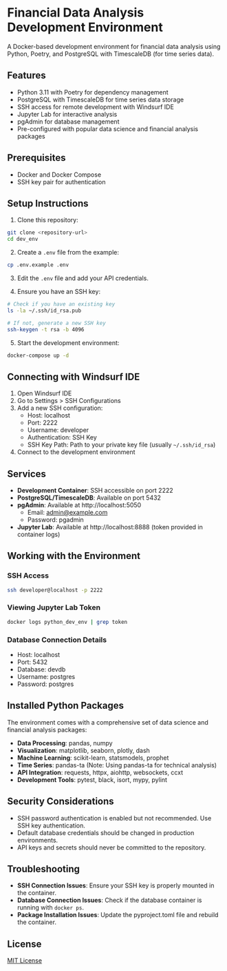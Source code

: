 # Financial Data Analysis Development Environment

A Docker-based development environment for financial data analysis using Python, Poetry, and PostgreSQL with TimescaleDB (for time series data).

## Features

- Python 3.11 with Poetry for dependency management
- PostgreSQL with TimescaleDB for time series data storage
- SSH access for remote development with Windsurf IDE
- Jupyter Lab for interactive analysis
- pgAdmin for database management
- Pre-configured with popular data science and financial analysis packages

## Prerequisites

- Docker and Docker Compose
- SSH key pair for authentication

## Setup Instructions

1. Clone this repository:

```bash
git clone <repository-url>
cd dev_env
```

2. Create a `.env` file from the example:

```bash
cp .env.example .env
```

3. Edit the `.env` file and add your API credentials.

4. Ensure you have an SSH key:

```bash
# Check if you have an existing key
ls -la ~/.ssh/id_rsa.pub

# If not, generate a new SSH key
ssh-keygen -t rsa -b 4096
```

5. Start the development environment:

```bash
docker-compose up -d
```

## Connecting with Windsurf IDE

1. Open Windsurf IDE
2. Go to Settings > SSH Configurations
3. Add a new SSH configuration:
   - Host: localhost
   - Port: 2222
   - Username: developer
   - Authentication: SSH Key
   - SSH Key Path: Path to your private key file (usually `~/.ssh/id_rsa`)
4. Connect to the development environment

## Services

- **Development Container**: SSH accessible on port 2222
- **PostgreSQL/TimescaleDB**: Available on port 5432
- **pgAdmin**: Available at http://localhost:5050
  - Email: admin@example.com
  - Password: pgadmin
- **Jupyter Lab**: Available at http://localhost:8888 (token provided in container logs)

## Working with the Environment

### SSH Access

```bash
ssh developer@localhost -p 2222
```

### Viewing Jupyter Lab Token

```bash
docker logs python_dev_env | grep token
```

### Database Connection Details

- Host: localhost
- Port: 5432
- Database: devdb
- Username: postgres
- Password: postgres

## Installed Python Packages

The environment comes with a comprehensive set of data science and financial analysis packages:

- **Data Processing**: pandas, numpy
- **Visualization**: matplotlib, seaborn, plotly, dash
- **Machine Learning**: scikit-learn, statsmodels, prophet
- **Time Series**: pandas-ta (Note: Using pandas-ta for technical analysis)
- **API Integration**: requests, httpx, aiohttp, websockets, ccxt
- **Development Tools**: pytest, black, isort, mypy, pylint

## Security Considerations

- SSH password authentication is enabled but not recommended. Use SSH key authentication.
- Default database credentials should be changed in production environments.
- API keys and secrets should never be committed to the repository.

## Troubleshooting

- **SSH Connection Issues**: Ensure your SSH key is properly mounted in the container.
- **Database Connection Issues**: Check if the database container is running with `docker ps`.
- **Package Installation Issues**: Update the pyproject.toml file and rebuild the container.

## License

[MIT License](LICENSE)